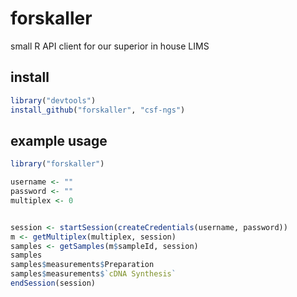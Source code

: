 forskaller
==========

small R API client for our superior in house LIMS

install
-------
```R
library("devtools")
install_github("forskaller", "csf-ngs")
```

example usage
-------------
```R
library("forskaller")

username <- ""
password <- ""
multiplex <- 0


session <- startSession(createCredentials(username, password))
m <- getMultiplex(multiplex, session)
samples <- getSamples(m$sampleId, session)
samples
samples$measurements$Preparation
samples$measurements$`cDNA Synthesis`
endSession(session)
```





